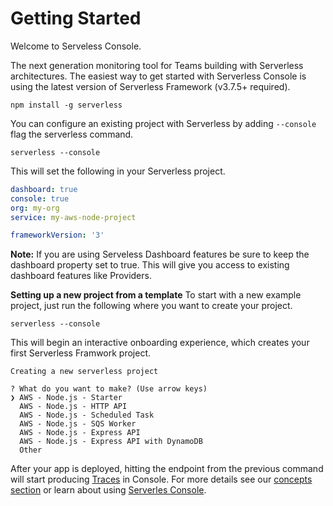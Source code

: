 <!--
title: Getting Started
menuText: Getting Started
description: 
menuOrder: 1
-->

# Getting Started
Welcome to Serveless Console. 

The next generation monitoring tool for Teams 
building with Serverless architectures. The easiest way 
to get started with Serverless Console is using the 
latest version of Serverless Framework (v3.7.5+ required).

```text
npm install -g serverless
```

You can configure an existing project with 
Serverless by adding `--console` flag the serverless command. 

```text
serverless --console
```

This will set the following in your Serverless project. 

```yaml
dashboard: true
console: true
org: my-org
service: my-aws-node-project

frameworkVersion: '3'
```

**Note:** If you are using Serveless Dashboard features be sure to keep
the dashboard property set to true. This will give you access to existing
dashboard features like Providers. 

**Setting up a new project from a template**
To start with a new example project, just run the following where
you want to create your project.

```text
serverless --console
```

This will begin an interactive onboarding experience, which creates
your first Serverless Framwork project.

```text
Creating a new serverless project

? What do you want to make? (Use arrow keys)
❯ AWS - Node.js - Starter
  AWS - Node.js - HTTP API
  AWS - Node.js - Scheduled Task
  AWS - Node.js - SQS Worker
  AWS - Node.js - Express API
  AWS - Node.js - Express API with DynamoDB
  Other
```

After your app is deployed, hitting the endpoint from the previous command
will start producing [Traces](./concepts/traces.md) in Console. For more details see 
our [concepts section](./concepts) or learn about using [Serverles Console](./using/).
